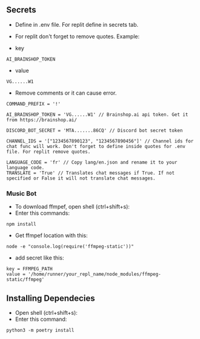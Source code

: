 ## Secrets

- Define in .env file. For replit define in secrets tab.

- For replit don't forget to remove quotes. Example:
- key
```
AI_BRAINSHOP_TOKEN
```
- value
```
VG......W1
```


- Remove comments or it can cause error.
```
COMMAND_PREFIX = '!'

AI_BRAINSHOP_TOKEN = 'VG......W1' // Brainshop.ai api token. Get it from https://brainshop.ai/

DISCORD_BOT_SECRET = 'MTA.......86CQ' // Discord bot secret token

CHANNEL_IDS = '["1234567890123", "1234567890456"]' // Channel ids for chat func will work. Don't forget to define inside quotes for .env file. For replit remove quotes.

LANGUAGE_CODE = 'fr' // Copy lang/en.json and rename it to your language code.
TRANSLATE = 'True' // Translates chat messages if True. If not specified or False it will not translate chat messages.
```

### Music Bot

- To download ffmpef, open shell (ctrl+shift+s):
- Enter this commands:
```
npm install
```

- Get ffmpef location with this:
```
node -e "console.log(require('ffmpeg-static'))"
```

- add secret like this: 
```
key = FFMPEG_PATH
value = '/home/runner/your_repl_name/node_modules/ffmpeg-static/ffmpeg'
```

## Installing Dependecies
- Open shell (ctrl+shift+s):
- Enter this command:
```
python3 -m poetry install
```